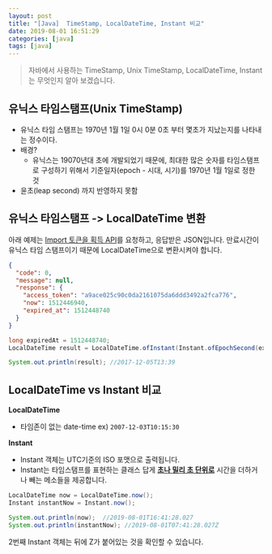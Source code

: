 ```yaml
---
layout: post
title: "[Java]  TimeStamp, LocalDateTime, Instant 비교"
date: 2019-08-01 16:51:29
categories: [java]
tags: [java]
---
```


> 자바에서 사용하는 TimeStamp, Unix TimeStamp, LocalDateTime, Instant 는 무엇인지 알아 보겠습니다.
<!-- more -->
## 유닉스 타임스탬프(Unix TimeStamp)

- 유닉스 타임 스탬프는 1970년 1월 1일 0시 0분 0초 부터 몇초가 지났는지를 나타내는 정수이다.
- 배경?
  - 유닉스는 19070년대 초에 개발되었기 때문에, 최대한 많은 숫자를 타임스탬프로 구성하기 위해서 기준일자(epoch - 시대, 시기)를 1970년 1월 1일로 정한 것
- 윤초(leap second) 까지 반영하지 못함

## 유닉스 타임스탬프 -> LocalDateTime 변환

아래 예제는 [Import 토큰을 획득 API](https://docs.iamport.kr/tech/access-token)를 요청하고, 응답받은 JSON입니다. 만료시간이 유닉스 타임 스탬프이기 때문에 LocalDateTime으로 변환시켜야 합니다.

```json
{
  "code": 0,
  "message": null,
  "response": {
    "access_token": "a9ace025c90c0da2161075da6ddd3492a2fca776",
    "now": 1512446940,
    "expired_at": 1512448740
  }
}
```

```java
long expiredAt = 1512448740;
LocalDateTime result = LocalDateTime.ofInstant(Instant.ofEpochSecond(expiredAt), TimeZone.getDefualt().toZoneId());

System.out.println(result); //2017-12-05T13:39
```

## LocalDateTime vs Instant 비교

**LocalDateTime**

- 타임존이 없는 date-time ex) `2007-12-03T10:15:30`

**Instant**

- Instant 객체는 UTC기준의 ISO 포맷으로 출력됩니다.
- Instant는 타임스탬프를 표현하는 클래스 답게 **<u>초나 밀리 초 단위로</u>** 시간을 더하거나 빼는 메소들을 제공합니다.

```java
LocalDateTime now = LocalDateTime.now();
Instant instantNow = Instant.now();

System.out.println(now);  //2019-08-01T16:41:28.027
System.out.println(instantNow); //2019-08-01T07:41:28.027Z

```

2번째 Instant 객체는 뒤에 Z가 붙어있는 것을 확인할 수 있습니다.
